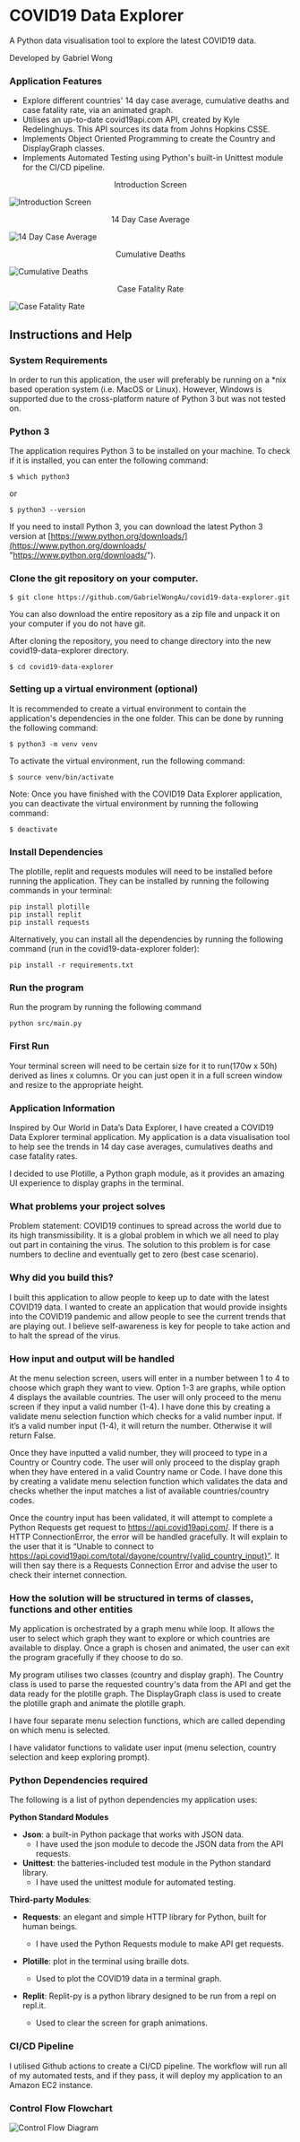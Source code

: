# COVID19 Data Explorer

A Python data visualisation tool to explore the latest COVID19 data. 

Developed by Gabriel Wong

### Application Features

- Explore different countries' 14 day case average, cumulative deaths and case fatality rate, via an animated graph.
- Utilises an up-to-date covid19api.com API, created by Kyle Redelinghuys. This API sources its data from Johns Hopkins CSSE. 
- Implements Object Oriented Programming to create the Country and DisplayGraph classes.
- Implements Automated Testing using Python's built-in Unittest module for the CI/CD pipeline.

<div align="center">Introduction Screen</div>

![Introduction Screen](./img/welcome-screen.png)

<div align="center">14 Day Case Average </div>

![14 Day Case Average](./img/14-day-case-average.gif)


<div align="center">Cumulative Deaths</div>

![Cumulative Deaths](./img/cumulative-deaths.gif)

<div align="center">Case Fatality Rate</div>

![Case Fatality Rate](./img/case-fatality-rate.gif)



## Instructions and Help

### System Requirements

In order to run this application, the user will preferably be running on a *nix based operation system (i.e. MacOS or Linux). However, Windows is supported due to the cross-platform nature of Python 3 but was not tested on.

### Python 3

The application requires Python 3 to be installed on your machine. To check if it is installed, you can enter the following command:

```
$ which python3
```
or

```
$ python3 --version
```

If you need to install Python 3, you can download the latest Python 3 version at [https://www.python.org/downloads/](https://www.python.org/downloads/ "https://www.python.org/downloads/").


### Clone the git repository on your computer.
```
$ git clone https://github.com/GabrielWongAu/covid19-data-explorer.git
```

You can also download the entire repository as a zip file and unpack it on your computer if you do not have git.

After cloning the repository, you need to change directory into the new covid19-data-explorer directory.
```
$ cd covid19-data-explorer
```


### Setting up a virtual environment (optional)

It is recommended to create a virtual environment to contain the application's dependencies in the one folder. This can be done by running the following command:

```
$ python3 -m venv venv
```

To activate the virtual environment, run the following command:
```
$ source venv/bin/activate
```

Note: Once you have finished with the COVID19 Data Explorer application, you can deactivate the virtual environment by running the following command:
```
$ deactivate
```
### Install Dependencies

The plotille, replit and requests modules will need to be installed before running the application. They can be installed by running the following commands in your terminal:

```
pip install plotille
pip install replit
pip install requests
```

Alternatively, you can install all the dependencies by running the following command (run in the covid19-data-explorer folder):

```
pip install -r requirements.txt
```

### Run the program

Run the program by running the following command

```
python src/main.py
```

### First Run

Your terminal screen will need to be certain size for it to run(170w x 50h) derived as lines x columns. Or you can just open it in a full screen window and resize to the appropriate height.

### Application Information

Inspired by Our World in Data’s Data Explorer, I have created a COVID19 Data Explorer terminal application. My application is a data visualisation tool to help see the trends in 14 day case averages, cumulatives deaths and case fatality rates. 

I decided to use Plotille, a Python graph module, as it provides an amazing UI experience to display graphs in the terminal.
	
### What problems your project solves

Problem statement: COVID19 continues to spread across the world due to its high transmissibility. It is a global problem in which we all need to play out part in containing the virus. The solution to this problem is for case numbers to decline and eventually get to zero (best case scenario).

### Why did you build this?

I built this application to allow people to keep up to date with the latest COVID19 data. I wanted to create an application that would provide insights into the COVID19 pandemic and allow people to see the current trends that are playing out. I believe self-awareness is key for people to take action and to halt the spread of the virus. 


### How input and output will be handled

At the menu selection screen, users will enter in a number between 1 to 4 to choose which graph they want to view. Option 1-3 are graphs, while option 4 displays the available countries.  The user will only proceed to the menu screen if they input a valid number (1-4). I have done this by creating a validate menu selection function which checks for a valid number input. If it’s a valid number input (1-4), it will return the number. Otherwise it will return False.

Once they have inputted a valid number, they will proceed to type in a Country or Country code. The user will only proceed to the display graph when they have entered in a valid Country name or Code. I have done this by creating a validate menu selection function which validates the data and checks whether the input matches a list of available countries/country codes.

Once the country input has been validated, it will attempt to complete a Python Requests get request to https://api.covid19api.com/. If there is a HTTP ConnectionError, the error will be handled gracefully. It will explain to the user that it is “Unable to connect to https://api.covid19api.com/total/dayone/country/{valid_country_input}”. It will then say there is a Requests Connection Error and advise the user to check their internet connection.


### How the solution will be structured in terms of classes, functions and other entities
My application is orchestrated by a graph menu while loop. It allows the user to select which graph they want to explore or which countries are available to display. Once a graph is chosen and animated, the user can exit the program gracefully if they choose to do so.  

My program utilises two classes (country and display graph). The Country class is used to parse the requested country's data from the API and get the data ready for the plotille graph. The DisplayGraph class is used to create the plotille graph and animate the plotille graph.  

I have four separate menu selection functions, which are called depending on which menu is selected.

I have validator functions to validate user input (menu selection, country selection and keep exploring prompt).


### Python Dependencies required

The following is a list of python dependencies my application uses:

**Python Standard Modules**
*	**Json**: a built-in Python package that works with JSON data.
    *	I have used the json module to decode the JSON data from the API requests.
* **Unittest**: the batteries-included test module in the Python standard library.
    * I have used the unittest module for automated  testing.

**Third-party Modules**:
*	**Requests**: an elegant and simple HTTP library for Python, built for human beings. 
    * I have used the Python Requests module to make API get requests.

*	**Plotille**: plot in the terminal using braille dots.
    *	Used to plot the COVID19 data in a terminal graph.

*	**Replit**: Replit-py is a python library designed to be run from a repl on repl.it.
    *	Used to clear the screen for graph animations.

### CI/CD Pipeline
I utilised Github actions to create a CI/CD pipeline. The workflow will run all of my automated tests, and if they pass, it will deploy my application to an Amazon EC2 instance.

### Control Flow Flowchart

![Control Flow Diagram](./img/gabe-wong-T2A3-control-flow-diagram.png) 
